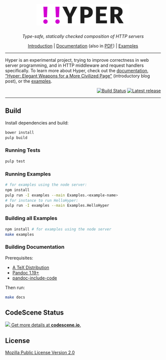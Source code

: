 <div align="center">
<h1>
<img src="docs/theme/hyper@2x.png"
      alt="Hyper"
      width="300">
</h1>
</div>

<p align="center">
<em>Type-safe, statically checked composition of HTTP servers</em>
</p>

<p align="center">
<a href="https://wickstrom.tech/programming/2017/01/06/hyper-elegant-weapons-for-a-more-civilized-page.html">Introduction</a>
| <a href="https://owickstrom.github.io/hyper/">Documentation</a> (also in <a href="https://owickstrom.github.io/hyper/hyper.pdf">PDF</a>)
| <a href="examples/">Examples</a>
</p>

<hr>

Hyper is an experimental project, trying to improve correctness in web server
programming, and in HTTP middleware and request handlers specifically. To learn
more about Hyper, check out the
[documentation](http://hyper.wickstrom.tech), ["Hyper: Elegant Weapons
for a More Civilized
Page"](https://wickstrom.tech/programming/2017/01/06/hyper-elegant-weapons-for-a-more-civilized-page.html)
(introductory blog post), or the [examples](examples/).

<p align="right">
<a href="https://travis-ci.org/owickstrom/hyper"><img alt="Build Status" src="https://travis-ci.org/owickstrom/hyper.svg?branch=master" /></a>
<a href="https://github.com/owickstrom/hyper/releases"><img alt="Latest release" src="http://img.shields.io/github/release/owickstrom/hyper.svg" /></a>

</p>

<hr>

## Build

Install dependencies and build:

```bash
bower install
pulp build
```

### Running Tests

```bash
pulp test
```

### Running Examples

```bash
# for examples using the node server:
npm install
pulp run -I examples --main Examples.<example-name>
# for instance to run HelloHyper:
pulp run -I examples --main Examples.HelloHyper
```

### Building all Examples

```bash
npm install # for examples using the node server
make examples
```

### Building Documentation

Prerequisites:

* [A TeX Distribution](https://www.latex-project.org/get/)
* [Pandoc 1.19+](http://pandoc.org/)
* [pandoc-include-code](https://github.com/owickstrom/pandoc-include-code)

Then run:

```bash
make docs
```

## CodeScene Status

[![](https://codescene.io/projects/49/status.svg) Get more details at **codescene.io**.](https://codescene.io/projects/49/jobs/latest-successful/results)

## License

[Mozilla Public License Version 2.0](LICENSE)
